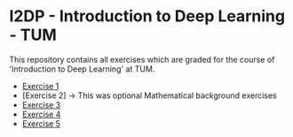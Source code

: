 # I2DP - Introduction to Deep Learning - TUM 

This repository contains all exercises which are graded for the course of 'Introduction to Deep Learning' at TUM.

- [Exercise 1](./ex-1-and-intro/)
- [Exercise 2] -> This was optional Mathematical background exercises 
- [Exercise 3](./exercise03/)
- [Exercise 4](./exercise04/)
- [Exercise 5](./exercise05/)